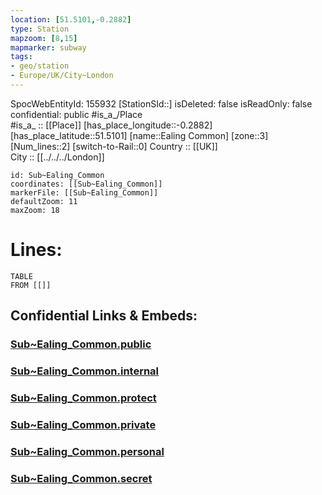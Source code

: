 ```yaml
---
location: [51.5101,-0.2882] 
type: Station 
mapzoom: [8,15] 
mapmarker: subway 
tags:
- geo/station
- Europe/UK/City~London
---
```

SpocWebEntityId: 155932
[StationSId::] 
isDeleted: false
isReadOnly: false
confidential: public
#is_a_/Place  
#is_a_ :: [[Place]] 
[has_place_longitude::-0.2882] 
[has_place_latitude::51.5101] 
[name::Ealing Common] 
[zone::3] 
[Num_lines::2] 
[switch-to-Rail::0] 
Country :: [[UK]]  
City :: [[../../../London]]  


```leaflet
id: Sub~Ealing_Common
coordinates: [[Sub~Ealing_Common]] 
markerFile: [[Sub~Ealing_Common]] 
defaultZoom: 11 
maxZoom: 18
```


# Lines: 
```dataview
TABLE 
FROM [[]] 
```


## Confidential Links & Embeds: 

### [Sub~Ealing_Common.public](/_public/\Earth\Continent\Europe\Europe~North\UK\England\Regions~England\London,Greater\cities~GreaterLondon\Underground\StationSub~Ealing_Common.public.md) 

### [Sub~Ealing_Common.internal](/_internal/\Earth\Continent\Europe\Europe~North\UK\England\Regions~England\London,Greater\cities~GreaterLondon\Underground\StationSub~Ealing_Common.internal.md) 

### [Sub~Ealing_Common.protect](/_protect/\Earth\Continent\Europe\Europe~North\UK\England\Regions~England\London,Greater\cities~GreaterLondon\Underground\StationSub~Ealing_Common.protect.md) 

### [Sub~Ealing_Common.private](/_private/\Earth\Continent\Europe\Europe~North\UK\England\Regions~England\London,Greater\cities~GreaterLondon\Underground\StationSub~Ealing_Common.private.md) 

### [Sub~Ealing_Common.personal](/_personal/\Earth\Continent\Europe\Europe~North\UK\England\Regions~England\London,Greater\cities~GreaterLondon\Underground\StationSub~Ealing_Common.personal.md) 

### [Sub~Ealing_Common.secret](/_secret/\Earth\Continent\Europe\Europe~North\UK\England\Regions~England\London,Greater\cities~GreaterLondon\Underground\StationSub~Ealing_Common.secret.md)

